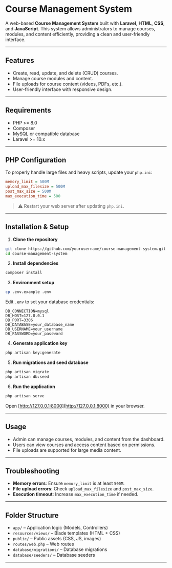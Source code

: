 # Course Management System

A web-based **Course Management System** built with **Laravel**, **HTML**, **CSS**, and **JavaScript**. This system allows administrators to manage courses, modules, and content efficiently, providing a clean and user-friendly interface.

---

## Features

* Create, read, update, and delete (CRUD) courses.
* Manage course modules and content.
* File uploads for course content (videos, PDFs, etc.).
* User-friendly interface with responsive design.


---

## Requirements

* PHP >= 8.0
* Composer
* MySQL or compatible database
* Laravel >= 10.x

---

## PHP Configuration

To properly handle large files and heavy scripts, update your `php.ini`:

```ini
memory_limit = 500M
upload_max_filesize = 500M
post_max_size = 500M
max_execution_time = 500
```

> ⚠️ Restart your web server after updating `php.ini`.

---

## Installation & Setup

1. **Clone the repository**

```bash
git clone https://github.com/yourusername/course-management-system.git
cd course-management-system
```

2. **Install dependencies**

```bash
composer install

```

3. **Environment setup**

```bash
cp .env.example .env
```

Edit `.env` to set your database credentials:

```env
DB_CONNECTION=mysql
DB_HOST=127.0.0.1
DB_PORT=3306
DB_DATABASE=your_database_name
DB_USERNAME=your_username
DB_PASSWORD=your_password
```

4. **Generate application key**

```bash
php artisan key:generate
```

5. **Run migrations and seed database**

```bash
php artisan migrate
php artisan db:seed
```

6. **Run the application**

```bash
php artisan serve
```

Open [http://127.0.0.1:8000](http://127.0.0.1:8000) in your browser.

---

## Usage

* Admin can manage courses, modules, and content from the dashboard.
* Users can view courses and access content based on permissions.
* File uploads are supported for large media content.

---

## Troubleshooting

* **Memory errors**: Ensure `memory_limit` is at least `500M`.
* **File upload errors**: Check `upload_max_filesize` and `post_max_size`.
* **Execution timeout**: Increase `max_execution_time` if needed.

---

## Folder Structure

* `app/` – Application logic (Models, Controllers)
* `resources/views/` – Blade templates (HTML + CSS)
* `public/` – Public assets (CSS, JS, images)
* `routes/web.php` – Web routes
* `database/migrations/` – Database migrations
* `database/seeders/` – Database seeders

---

